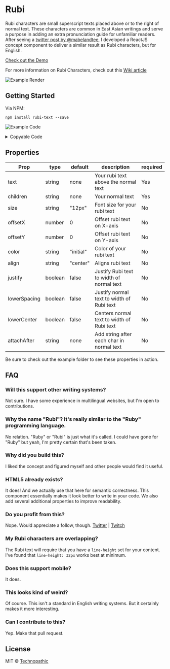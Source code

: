 # Rubi

Rubi characters are small superscript texts placed above or to the right of normal text. These characters are common in East Asian writings and serve a purpose in adding an extra pronunciation guide for unfamiliar readers. After seeing a [twitter post by @mabelandtee](https://twitter.com/mabelandtee/status/1381043149125074946), I developed a ReactJS concept component to deliver a similar result as Rubi characters, but for English. 

[Check out the Demo](https://technopathic.github.io/Rubi/)

For more information on Rubi Characters, check out this [Wiki article](https://en.wikipedia.org/wiki/Ruby_character)

![Example Render](https://technopathic.github.io/Rubi/example3.png)

## Getting Started

Via NPM: 
```
npm install rubi-text --save
```

![Example Code](https://technopathic.github.io/Rubi/example4.svg)

<details>
<summary>Copyable Code</summary>

```
import Rubi from 'rubi-text'

const App = () => <Rubi text="Kernel">Colonel</Rubi>

export default App
```
</details>

## Properties

| Prop         |  type   | default   | description                               | required  |
|--------------|---------|-----------|-------------------------------------------|-----------|
| text         | string  | none      | Your rubi text above the normal text      | Yes       |
| children     | string  | none      | Your normal text                          | Yes       |
| size         | string  | "12px"    | Font size for your rubi text              | No        |
| offsetX      | number  | 0         | Offset rubi text on X-axis                | No        |
| offsetY      | number  | 0         | Offset rubi text on Y-axis                | No        |
| color        | string  | "initial" | Color of your rubi text                   | No        |
| align        | string  | "center"  | Aligns rubi text                          | No        |
| justify      | boolean | false     | Justify Rubi text to width of normal text | No        |
| lowerSpacing | boolean | false     | Justify normal text to width of Rubi text | No        |
| lowerCenter  | boolean | false     | Centers normal text to width of Rubi text | No        |
| attachAfter  | string  | none      | Add string after each char in normal text | No        |

Be sure to check out the example folder to see these properties in action.

## FAQ

### Will this support other writing systems?
Not sure. I have some experience in multilingual websites, but I'm open to contributions. 

### Why the name "Rubi"? It's really similar to the "Ruby" programming language. 
No relation. "Ruby" or "Rubi" is just what it's called. I could have gone for "Ruby" but yeah, I'm pretty certain that's been taken.

### Why did you build this?
I liked the concept and figured myself and other people would find it useful. 

### HTML5 <ruby> already exists?
It does! And we actually use that here for semantic correctness. This component essentially makes it look better to write in your code. We also add several additional properties to improve readability. 

### Do you profit from this?
Nope. Would appreciate a follow, though. 
[Twitter](https://twitter.com/NowNanoTV) | 
[Twitch](https://www.twitch.tv/NowNano)

### My Rubi characters are overlapping?
The Rubi text will require that you have a `line-height` set for your content. I've found that `line-height: 32px` works best at minimum.

### Does this support mobile?
It does.

### This looks kind of weird?
Of course. This isn't a standard in English writing systems. But it certainly makes it more interesting. 

### Can I contribute to this?
Yep. Make that pull request. 

## License

MIT © [Technopathic](https://github.com/Technopathic)
